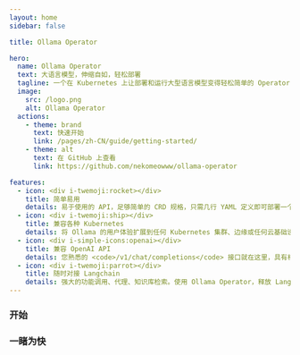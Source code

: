```yaml
---
layout: home
sidebar: false

title: Ollama Operator

hero:
  name: Ollama Operator
  text: 大语言模型，伸缩自如，轻松部署
  tagline: 一个在 Kubernetes 上让部署和运行大型语言模型变得轻松简单的 Operator，由 Ollama 强力驱动 🐫
  image:
    src: /logo.png
    alt: Ollama Operator
  actions:
    - theme: brand
      text: 快速开始
      link: /pages/zh-CN/guide/getting-started/
    - theme: alt
      text: 在 GitHub 上查看
      link: https://github.com/nekomeowww/ollama-operator

features:
  - icon: <div i-twemoji:rocket></div>
    title: 简单易用
    details: 易于使用的 API，足够简单的 CRD 规格，只需几行 YAML 定义即可部署一个模型，然后立即与之交互。
  - icon: <div i-twemoji:ship></div>
    title: 兼容各种 Kubernetes
    details: 将 Ollama 的用户体验扩展到任何 Kubernetes 集群、边缘或任何云基础设施，使用相同的 CRD API，从任何地方与之交互。
  - icon: <div i-simple-icons:openai></div>
    title: 兼容 OpenAI API
    details: 您熟悉的 <code>/v1/chat/completions</code> 接口就在这里，具有相同的请求和响应格式。无需更改代码或切换到其他 API。
  - icon: <div i-twemoji:parrot></div>
    title: 随时对接 Langchain
    details: 强大的功能调用、代理、知识库检索。使用 Ollama Operator，释放 Langchain 开箱即用的所有功能。
---
```


<script setup>
import { NuAsciinemaPlayer } from '@nolebase/ui'
</script>

### 开始

<GettingStartedBlocksZhCn />

### 一睹为快

<br>

<div w-full rounded-xl overflow-hidden>
  <NuAsciinemaPlayer
    src="/demo.cast"
    :loop="true"
    :autoPlay="true"
    :rows="20"
    :speed="3"
    w-full
  />
</div>
